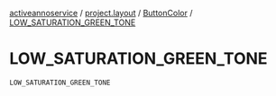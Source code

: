 [activeannoservice](../../index.md) / [project.layout](../index.md) / [ButtonColor](index.md) / [LOW_SATURATION_GREEN_TONE](./-l-o-w_-s-a-t-u-r-a-t-i-o-n_-g-r-e-e-n_-t-o-n-e.md)

# LOW_SATURATION_GREEN_TONE

`LOW_SATURATION_GREEN_TONE`
